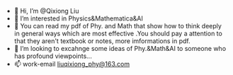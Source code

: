 - 👋 Hi, I’m @Qixiong Liu
- 👀 I’m interested in Physics&Mathematica&AI
- 🌱 You can read my pdf of Phy. and Math that show how to think deeply in general ways which are most effective .You should pay a attention to that they aren't textbook or notes, more imformations in pdf.
- 💞️ I’m looking to excahnge some ideas of Phy.&Math&AI to someone who has profound viewpoints...
- 📫 work-email liuqixiong_phy@163.com


<!---
ChihsuingL/ChihsuingL is a ✨ special ✨ repository because its `README.md` (this file) appears on your GitHub profile.
You can click the Preview link to take a look at your changes.
--->
